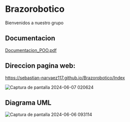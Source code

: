 # Brazorobotico
Bienvenidos a nuestro grupo

## Documentacion
[Documentacion_POO.pdf](https://github.com/user-attachments/files/15739545/Documentacion_POO.pdf)


## Direccion pagina web:
https://sebastian-narvaez117.github.io/Brazorobotico/Index 

![Captura de pantalla 2024-06-07 020624](https://github.com/Sebastian-Narvaez117/Brazorobotico/assets/166523461/60f0417d-bb77-441d-93a7-ee3741fee165)

## Diagrama UML
![Captura de pantalla 2024-06-06 093114](https://github.com/Sebastian-Narvaez117/Brazorobotico/assets/166523461/49f4edba-0569-4249-abee-4e278dc09062)

